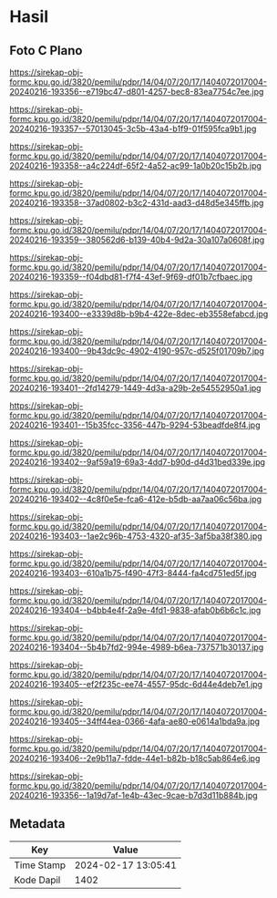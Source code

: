 # Hasil

## Foto C Plano

https://sirekap-obj-formc.kpu.go.id/3820/pemilu/pdpr/14/04/07/20/17/1404072017004-20240216-193356--e719bc47-d801-4257-bec8-83ea7754c7ee.jpg

https://sirekap-obj-formc.kpu.go.id/3820/pemilu/pdpr/14/04/07/20/17/1404072017004-20240216-193357--57013045-3c5b-43a4-b1f9-01f595fca9b1.jpg

https://sirekap-obj-formc.kpu.go.id/3820/pemilu/pdpr/14/04/07/20/17/1404072017004-20240216-193358--a4c224df-65f2-4a52-ac99-1a0b20c15b2b.jpg

https://sirekap-obj-formc.kpu.go.id/3820/pemilu/pdpr/14/04/07/20/17/1404072017004-20240216-193358--37ad0802-b3c2-431d-aad3-d48d5e345ffb.jpg

https://sirekap-obj-formc.kpu.go.id/3820/pemilu/pdpr/14/04/07/20/17/1404072017004-20240216-193359--380562d6-b139-40b4-9d2a-30a107a0608f.jpg

https://sirekap-obj-formc.kpu.go.id/3820/pemilu/pdpr/14/04/07/20/17/1404072017004-20240216-193359--f04dbd81-f7f4-43ef-9f69-df01b7cfbaec.jpg

https://sirekap-obj-formc.kpu.go.id/3820/pemilu/pdpr/14/04/07/20/17/1404072017004-20240216-193400--e3339d8b-b9b4-422e-8dec-eb3558efabcd.jpg

https://sirekap-obj-formc.kpu.go.id/3820/pemilu/pdpr/14/04/07/20/17/1404072017004-20240216-193400--9b43dc9c-4902-4190-957c-d525f01709b7.jpg

https://sirekap-obj-formc.kpu.go.id/3820/pemilu/pdpr/14/04/07/20/17/1404072017004-20240216-193401--2fd14279-1449-4d3a-a29b-2e54552950a1.jpg

https://sirekap-obj-formc.kpu.go.id/3820/pemilu/pdpr/14/04/07/20/17/1404072017004-20240216-193401--15b35fcc-3356-447b-9294-53beadfde8f4.jpg

https://sirekap-obj-formc.kpu.go.id/3820/pemilu/pdpr/14/04/07/20/17/1404072017004-20240216-193402--9af59a19-69a3-4dd7-b90d-d4d31bed339e.jpg

https://sirekap-obj-formc.kpu.go.id/3820/pemilu/pdpr/14/04/07/20/17/1404072017004-20240216-193402--4c8f0e5e-fca6-412e-b5db-aa7aa06c56ba.jpg

https://sirekap-obj-formc.kpu.go.id/3820/pemilu/pdpr/14/04/07/20/17/1404072017004-20240216-193403--1ae2c96b-4753-4320-af35-3af5ba38f380.jpg

https://sirekap-obj-formc.kpu.go.id/3820/pemilu/pdpr/14/04/07/20/17/1404072017004-20240216-193403--610a1b75-f490-47f3-8444-fa4cd751ed5f.jpg

https://sirekap-obj-formc.kpu.go.id/3820/pemilu/pdpr/14/04/07/20/17/1404072017004-20240216-193404--b4bb4e4f-2a9e-4fd1-9838-afab0b6b6c1c.jpg

https://sirekap-obj-formc.kpu.go.id/3820/pemilu/pdpr/14/04/07/20/17/1404072017004-20240216-193404--5b4b7fd2-994e-4989-b6ea-737571b30137.jpg

https://sirekap-obj-formc.kpu.go.id/3820/pemilu/pdpr/14/04/07/20/17/1404072017004-20240216-193405--ef2f235c-ee74-4557-95dc-6d44e4deb7e1.jpg

https://sirekap-obj-formc.kpu.go.id/3820/pemilu/pdpr/14/04/07/20/17/1404072017004-20240216-193405--34ff44ea-0366-4afa-ae80-e0614a1bda9a.jpg

https://sirekap-obj-formc.kpu.go.id/3820/pemilu/pdpr/14/04/07/20/17/1404072017004-20240216-193406--2e9b11a7-fdde-44e1-b82b-b18c5ab864e6.jpg

https://sirekap-obj-formc.kpu.go.id/3820/pemilu/pdpr/14/04/07/20/17/1404072017004-20240216-193356--1a19d7af-1e4b-43ec-9cae-b7d3d11b884b.jpg


## Metadata

| Key        | Value               |
| ---------- | ------------------- |
| Time Stamp | 2024-02-17 13:05:41 |
| Kode Dapil | 1402                |



